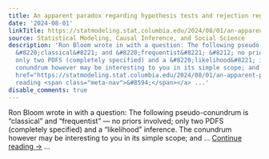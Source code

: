 ```yaml
---
title: An apparent paradox regarding hypothesis tests and rejection regions
date: '2024-08-01'
linkTitle: https://statmodeling.stat.columbia.edu/2024/08/01/an-apparent-paradox-regarding-hypothesis-tests-and-rejection-regions/
source: Statistical Modeling, Causal Inference, and Social Science
description: 'Ron Bloom wrote in with a question: The following pseudo-conundrum is
  &#8220;classical&#8221; and &#8220;frequentist&#8221; &#8212; no priors involved;
  only two PDFS (completely specified) and a &#8220;likelihood&#8221; inference. The
  conundrum however may be interesting to you in its simple scope; and &#8230; <a
  href="https://statmodeling.stat.columbia.edu/2024/08/01/an-apparent-paradox-regarding-hypothesis-tests-and-rejection-regions/">Continue
  reading <span class="meta-nav">&#8594;</span></a> ...'
disable_comments: true
---
```

Ron Bloom wrote in with a question: The following pseudo-conundrum is &#8220;classical&#8221; and &#8220;frequentist&#8221; &#8212; no priors involved; only two PDFS (completely specified) and a &#8220;likelihood&#8221; inference. The conundrum however may be interesting to you in its simple scope; and &#8230; <a href="https://statmodeling.stat.columbia.edu/2024/08/01/an-apparent-paradox-regarding-hypothesis-tests-and-rejection-regions/">Continue reading <span class="meta-nav">&#8594;</span></a> ...